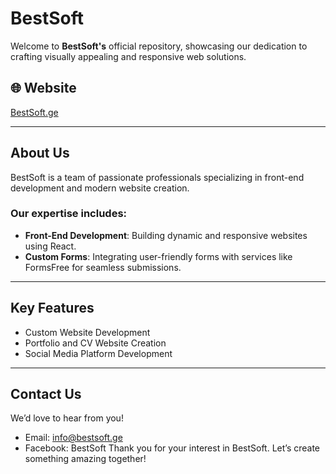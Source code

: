 # BestSoft

Welcome to **BestSoft's** official repository, showcasing our dedication to crafting visually appealing and responsive web solutions.

## 🌐 Website  
[BestSoft.ge](https://bestsoft.ge)

---

## About Us  
BestSoft is a team of passionate professionals specializing in front-end development and modern website creation.

### Our expertise includes:  
- **Front-End Development**: Building dynamic and responsive websites using React.  
- **Custom Forms**: Integrating user-friendly forms with services like FormsFree for seamless submissions.

---

## Key Features  
- Custom Website Development  
- Portfolio and CV Website Creation  
- Social Media Platform Development  

---

## Contact Us
We’d love to hear from you!

- Email: info@bestsoft.ge
- Facebook: BestSoft
Thank you for your interest in BestSoft. Let’s create something amazing together!
